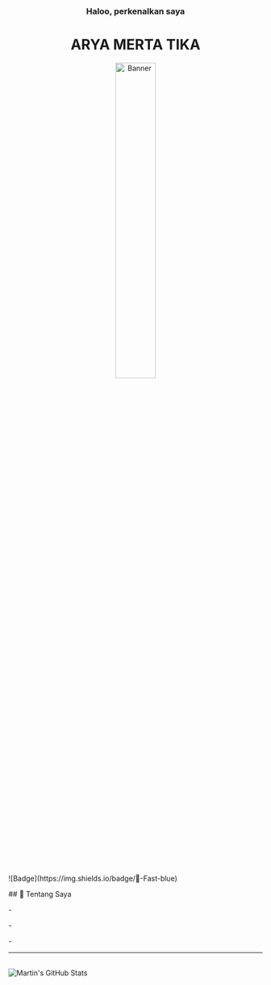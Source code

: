 <div align="center">
  <h3>Haloo, perkenalkan saya <h3/>
  <h1>ARYA MERTA TIKA</h1>
</div>
<p align="center">
<img src="https://raw.githubusercontent.com/AryaMerta/AryaMerta/main/img/pp.jpg" alt="Banner" width="40%" />  
</p>
<br />
    <div>
      <p>![Badge](https://img.shields.io/badge/🚀-Fast-blue)<p/>
      <p>
      ## 🚀 Tentang Saya  
      </p>
      <p>- </p>
      <p>- </p>
      <p>- </p>  
    </div>

---
<br />
<img align="center" src="https://github-readme-stats.vercel.app/api?username=AryaMerta&show_icons=true&line_height=27&count_private=true&title_color=ffffff&text_color=c9cacc&icon_color=2bbc8a&bg_color=1d1f21" alt="Martin's GitHub Stats" />

